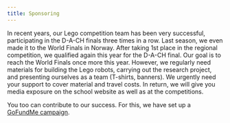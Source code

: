 ```yaml
---
title: Sponsoring
---
```


In recent years, our Lego competition team has been very successful,
participating in the D-A-CH finals three times in a row.
Last season, we even made it to the World Finals in Norway. After
taking 1st place in the regional competition, we qualified again this year for the D-A-CH final. Our goal is to reach the World Finals once more this year.
However, we regularly need materials for building the Lego robots, carrying out the research project, and presenting ourselves as a team (T-shirts, banners). We urgently need your support to cover material and travel costs.
In return, we will give you media exposure on the school website as well as at the competitions.

You too can contribute to our success. For this, we have set up a [GoFundMe campaign](https://gofund.me/36289d14).

